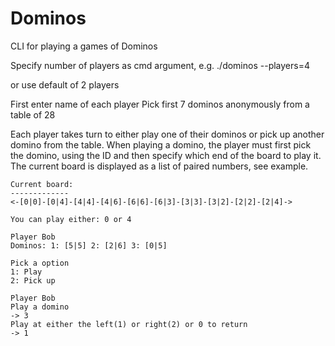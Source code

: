 # Dominos

CLI for playing a games of Dominos 

Specify number of players as cmd argument, e.g.
./dominos --players=4

or use default of 2 players

First enter name of each player
Pick first 7 dominos anonymously from a table of 28

Each player takes turn to either play one of their dominos or pick up another domino from the table.
When playing a domino, the player must first pick the domino, using the ID and then specify which end of the board to play it.
The current board is displayed as a list of paired numbers, see example.

    Current board:
    -------------
    <-[0|0]-[0|4]-[4|4]-[4|6]-[6|6]-[6|3]-[3|3]-[3|2]-[2|2]-[2|4]->
  
    You can play either: 0 or 4
  
    Player Bob
    Dominos: 1: [5|5] 2: [2|6] 3: [0|5] 
  
    Pick a option
    1: Play
    2: Pick up
  
    Player Bob
    Play a domino
    -> 3
    Play at either the left(1) or right(2) or 0 to return
    -> 1

